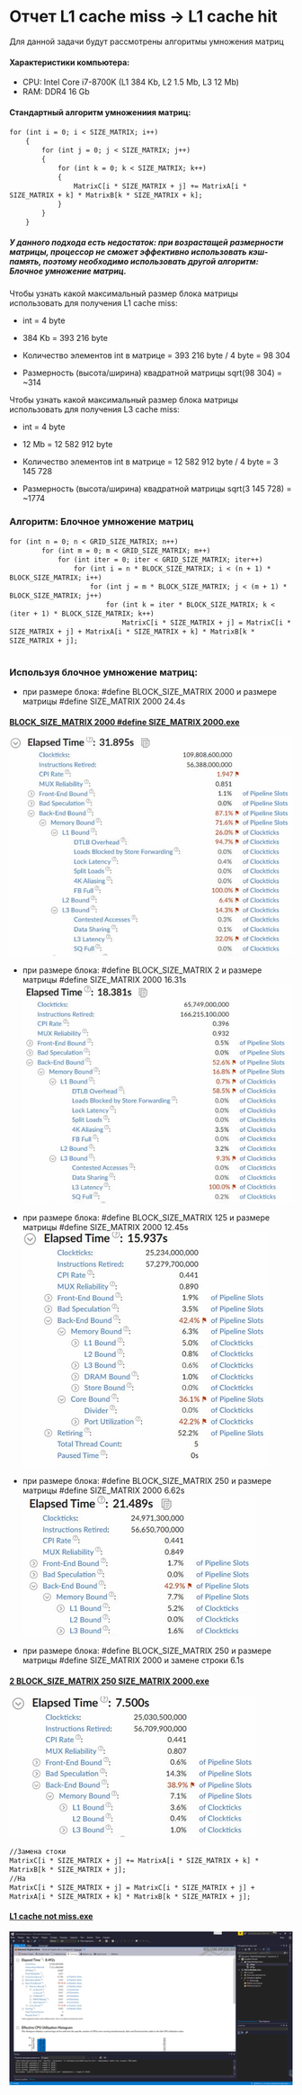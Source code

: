 # Отчет L1 cache miss -> L1 cache hit
Для данной задачи будут рассмотрены алгоритмы умножения матриц
#### Характеристики компьютера:

- CPU: Intel Core i7-8700K (L1	384 Kb, L2	1.5 Mb, L3	12 Mb)
- RAM: DDR4 16 Gb
#### Стандартный алгоритм умножениия матриц:

```с++
for (int i = 0; i < SIZE_MATRIX; i++) 
	{
		for (int j = 0; j < SIZE_MATRIX; j++)
		{
			for (int k = 0; k < SIZE_MATRIX; k++)
			{
				MatrixC[i * SIZE_MATRIX + j] += MatrixA[i * SIZE_MATRIX + k] * MatrixB[k * SIZE_MATRIX + k];
			}
		}
	}
```

##### У данного подхода есть недостаток: при возрастащей размерности матрицы, процессор не сможет эффективно использовать кэш-память, поэтому необходимо использовать другой алгоритм: Блочное умножение матриц.

Чтобы узнать какой максимальный размер блока матрицы использовать для получения L1 cache miss:
* int = 4 byte

* 384 Kb = 393 216 byte

* Количество элементов int в матрице = 393 216 byte / 4 byte = 98 304

* Размерность (высота/ширина) квадратной матрицы sqrt(98 304) = ~314

Чтобы узнать какой максимальный размер блока матрицы использовать для получения L3 cache miss:
* int = 4 byte

* 12 Mb = 12 582 912 byte

* Количество элементов int в матрице = 12 582 912 byte / 4 byte = 3 145 728

* Размерность (высота/ширина) квадратной матрицы sqrt(3 145 728) = ~1774



### Алгоритм: Блочное умножение матриц

```с++
for (int n = 0; n < GRID_SIZE_MATRIX; n++)
		for (int m = 0; m < GRID_SIZE_MATRIX; m++)
			for (int iter = 0; iter < GRID_SIZE_MATRIX; iter++)
				for (int i = n * BLOCK_SIZE_MATRIX; i < (n + 1) * BLOCK_SIZE_MATRIX; i++)
					for (int j = m * BLOCK_SIZE_MATRIX; j < (m + 1) * BLOCK_SIZE_MATRIX; j++)
						for (int k = iter * BLOCK_SIZE_MATRIX; k < (iter + 1) * BLOCK_SIZE_MATRIX; k++)
							MatrixC[i * SIZE_MATRIX + j] = MatrixC[i * SIZE_MATRIX + j] + MatrixA[i * SIZE_MATRIX + k] * MatrixB[k * SIZE_MATRIX + j];


```

### Используя блочное умножение матриц:
* при размере блока: #define BLOCK_SIZE_MATRIX 2000 и размере матрицы #define SIZE_MATRIX 2000
24.4s
#### [BLOCK_SIZE_MATRIX 2000 #define SIZE_MATRIX 2000.exe](https://github.com/NikolayMarushkin/optimization_L1miss_to_L1hit/blob/master/BLOCK_SIZE_MATRIX%202000%20%23define%20SIZE_MATRIX%202000.exe)
![L1_miss](https://github.com/NikolayMarushkin/optimization_L1miss_to_L1hit/blob/master/BLOCK_SIZE_MATRIX%202000%20%23define%20SIZE_MATRIX%202000.jpg)

* при размере блока: #define BLOCK_SIZE_MATRIX 2 и размере матрицы #define SIZE_MATRIX 2000
16.31s
![L1_miss](https://github.com/NikolayMarushkin/optimization_L1miss_to_L1hit/blob/master/BLOCK_SIZE_MATRIX%202%20SIZE_MATRIX%202000.jpg)

* при размере блока: #define BLOCK_SIZE_MATRIX 125 и размере матрицы #define SIZE_MATRIX 2000
12.45s
![L1_miss](https://github.com/NikolayMarushkin/optimization_L1miss_to_L1hit/blob/master/BLOCK_SIZE_MATRIX%20125%20SIZE_MATRIX%202000.jpg)

* при размере блока: #define BLOCK_SIZE_MATRIX 250 и размере матрицы #define SIZE_MATRIX 2000
6.62s
![L1_miss](https://github.com/NikolayMarushkin/optimization_L1miss_to_L1hit/blob/master/1%20BLOCK_SIZE_MATRIX%20250%20%23define%20SIZE_MATRIX%202000.jpg)

* при размере блока: #define BLOCK_SIZE_MATRIX 250 и размере матрицы #define SIZE_MATRIX 2000 и замене строки
6.1s
#### [2 BLOCK_SIZE_MATRIX 250 SIZE_MATRIX 2000.exe](https://github.com/NikolayMarushkin/optimization_L1miss_to_L1hit/blob/master/2%20BLOCK_SIZE_MATRIX%20250%20SIZE_MATRIX%202000.exe)
![L1_miss](https://github.com/NikolayMarushkin/optimization_L1miss_to_L1hit/blob/master/2%20BLOCK_SIZE_MATRIX%20250SIZE_MATRIX%202000.jpg)


```с++
//Замена стоки
MatrixC[i * SIZE_MATRIX + j] += MatrixA[i * SIZE_MATRIX + k] * MatrixB[k * SIZE_MATRIX + j];
//На
MatrixC[i * SIZE_MATRIX + j] = MatrixC[i * SIZE_MATRIX + j] + MatrixA[i * SIZE_MATRIX + k] * MatrixB[k * SIZE_MATRIX + j];
```
 







#### [L1 cache not miss.exe](https://github.com/NikolayMarushkin/optimization_L1miss_to_L1hit/blob/master/L1%20cache%20no%20miss.exe)
![L1_miss](https://github.com/NikolayMarushkin/optimization_L1miss_to_L1hit/blob/master/L1_no_miss.jpg)




